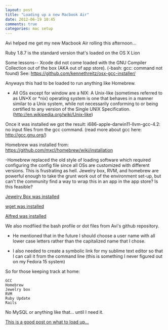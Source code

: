 ```yaml
---
layout: post
title: "Loading up a new Macbook Air"
date: 2012-06-19 10:45
comments: true
categories: mac setup
---
```


Avi helped me get my new Macbook Air rolling this afternoon...

Ruby 1.8.7 is the standard version that's loaded on the OS X Lion

Some lessons-- Xcode did not come loaded with the GNU Compiler Collection out of the box (AKA out of app store). (-bash: gcc: command not found) See: <https://github.com/kennethreitz/osx-gcc-installer/>

Anyways this had to be loaded to run anything like Homebrew.

- All OSs except for window are a NIX: A Unix-like (sometimes referred to as UN*X or *nix) operating system is one that behaves in a manner similar to a Unix system, while not necessarily conforming to or being certified to any version of the Single UNIX Specification. (http://en.wikipedia.org/wiki/Unix-like)

Once it was installed we got the result: i686-apple-darwin11-llvm-gcc-4.2: no input files from the gcc command. (read more about gcc here: <http://gcc.gnu.org/>)

Homebrew was installed from: https://github.com/mxcl/homebrew/wiki/installation

-Homebrew replaced the old style of loading software which required configuring the config file since all OSs are customized with different versions. This is frustrating as hell. Jewelry box, RVM, and homebrew are powerful enough to take the grunt work out of the environment set-up, but can't the community find a way to wrap this in an app in the app store? Is this feasible?

[Jewelry Box was installed](http://jewelrybox.unfiniti.com/)

[wget was installed](http://ftp.gnu.org/gnu/wget/)

[Alfred was installed](http://www.alfredapp.com/)

We also modfiied the bash profile or dot files from Avi's github repository.

- He mentioned that in the future I should choose a user name with all lower case letters rather than the capitalized name that I chose.

- I also needed to create a symbolic link for my sublime text editor so that I can call it from the command line (this is something I never figured out on my Fedora 15 system)

So for those keeping track at home:

    GCC
    Homebrew
    Jewelry box
    RVM
    Ruby Update
    Rails

No MySQL or anything like that... until I need it.



[This is a good post on what to load up...](http://tech.xtremelabs.com/how-to-setup-your-mac-for-rails-development/)
